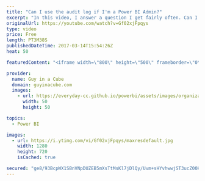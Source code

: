 ```yaml
---
title: "Can I use the audit log if I'm a Power BI Admin?"
excerpt: "In this video, I answer a question I get fairly often. Can I use the audit log if I have the Power BI service administrator role assigned to me within Office 365.   I also make an announcement about the future of Guy in a Cube.  Admin portal doc - https://powerbi.microsoft.com/en-us/documentation/powerbi-admin-portal/"
originalUrl: https://youtube.com/watch?v=Gf02xjFpqys
type: video
price: Free
length: PT3M38S
publishedDateTime: 2017-03-14T15:54:26Z
heat: 50

featuredContent: "<iframe width=\"800\" height=\"500\" frameborder=\"0\" src=\"https://www.youtube.com/embed/Gf02xjFpqys\" allow=\"accelerometer; autoplay; encrypted-media; gyroscope; picture-in-picture\" allowfullscreen></iframe>"

provider:
  name: Guy in a Cube
  domain: guyinacube.com
  images:
    - url: https://everyday-cc.github.io/powerbi/assets/images/organizations/guyinacube.com-50x50.jpg
      width: 50
      height: 50

topics:
  - Power BI

images:
  - url: https://i.ytimg.com/vi/Gf02xjFpqys/maxresdefault.jpg
    width: 1280
    height: 720
    isCached: true

secured: "ge8/93BcpWX1SBnVNpDUZEB5mXsTtMsKl7jDlQy/Uvm+sHYvhwwjST3ucZ00H1P3kpVpcGViG9Gx1P6PlJKsuLlPjwYPfCvl7/8Qt6ohZDluZX1bcEQptrM4ICQ1WKbE8peDzOCpSEkl1DEodGnPR4a3irMee/Yq9aAhg/6lpZyKs24TvqfWdAfepJVUehIQ/Qmk0l/7opdYRNI7oKPPX05hkECKqx1P8iGYD9fLxBq/v5891ab+nZnoDLHX+d88xmsYj0vtGxkafL9sLZ6nrvnVh3K6IsTnqym0jqU5BuH7ZXgcvpFuXe+jKDb2yCDZhhUapV/LpljG/jfUmDnu+LhWHiXu3TwVbYcWLVvPRWUyqPpCEJ5SWSEnTXLpC2Vb4sQC4ha6l2nn1rWUKn709lHFCQM0FY4ESJ0ug83Dnxc=;OFgMlOqbMcdGQx8c+5NmIA=="
---
```


